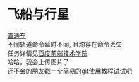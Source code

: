 # 飞船与行星  
[直通车](https://xiaomingTang.github.io/planet/)  
不同轨道命令延时不同, 且均存在命令丢失<br />
任务详情见[百度前端技术学院](http://ife.baidu.com/task/2016)<br />
哈哈，我会上传图片了<br />
还不会的朋友戳[一个简易的git使用教程](https://xiaomingTang.github.io/upload-to-github/)试试吧<br />
